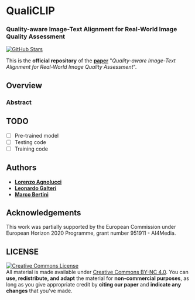 # QualiCLIP

### Quality-aware Image-Text Alignment for Real-World Image Quality Assessment

[![GitHub Stars](https://img.shields.io/github/stars/miccunifi/QualiCLIP?style=social)](https://github.com/miccunifi/QualiCLIP)

This is the **official repository** of the [**paper**]() "*Quality-aware Image-Text Alignment for Real-World Image Quality Assessment*".

## Overview

### Abstract


## TODO
- [ ] Pre-trained model
- [ ] Testing code
- [ ] Training code

## Authors

* [**Lorenzo Agnolucci**](https://scholar.google.com/citations?user=hsCt4ZAAAAAJ&hl=en)
* [**Leonardo Galteri**](https://scholar.google.com/citations?user=_n2R2bUAAAAJ&hl=en)
* [**Marco Bertini**](https://scholar.google.com/citations?user=SBm9ZpYAAAAJ&hl=en)

## Acknowledgements

This work was partially supported by the European Commission under European Horizon 2020 Programme, grant number 951911 - AI4Media.

## LICENSE
<a rel="license" href="http://creativecommons.org/licenses/by-nc/4.0/"><img alt="Creative Commons License" style="border-width:0" src="https://i.creativecommons.org/l/by-nc/4.0/88x31.png" /></a><br />All material is made available under [Creative Commons BY-NC 4.0](https://creativecommons.org/licenses/by-nc/4.0/). You can **use, redistribute, and adapt** the material for **non-commercial purposes**, as long as you give appropriate credit by **citing our paper** and **indicate any changes** that you've made.
